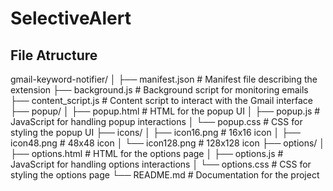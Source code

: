 # SelectiveAlert

## File Atructure
gmail-keyword-notifier/
│
├── manifest.json # Manifest file describing the extension
├── background.js # Background script for monitoring emails
├── content_script.js # Content script to interact with the Gmail interface
├── popup/
│ ├── popup.html # HTML for the popup UI
│ ├── popup.js # JavaScript for handling popup interactions
│ └── popup.css # CSS for styling the popup UI
├── icons/
│ ├── icon16.png # 16x16 icon
│ ├── icon48.png # 48x48 icon
│ └── icon128.png # 128x128 icon
├── options/
│ ├── options.html # HTML for the options page
│ ├── options.js # JavaScript for handling options interactions
│ └── options.css # CSS for styling the options page
└── README.md # Documentation for the project
